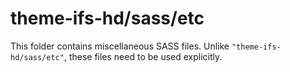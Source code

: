 # theme-ifs-hd/sass/etc

This folder contains miscellaneous SASS files. Unlike `"theme-ifs-hd/sass/etc"`, these files
need to be used explicitly.
